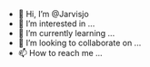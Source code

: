 - 👋 Hi, I’m @Jarvisjo
- 👀 I’m interested in ...
- 🌱 I’m currently learning ...
- 💞️ I’m looking to collaborate on ...
- 📫 How to reach me ...

<!---
Jarvisjo/Jarvisjo is a ✨ special ✨ repository because its `README.md` (this file) appears on your GitHub profile.
You can click the Preview link to take a look at your changes.
--->
